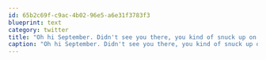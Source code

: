 ```yaml
---
id: 65b2c69f-c9ac-4b02-96e5-a6e31f3783f3
blueprint: text
category: twitter
title: "Oh hi September. Didn't see you there, you kind of snuck up on me"
caption: "Oh hi September. Didn't see you there, you kind of snuck up on me"
---
```

